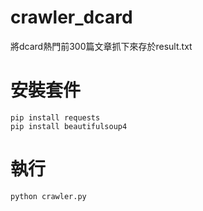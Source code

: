 # crawler_dcard
將dcard熱門前300篇文章抓下來存於result.txt

# 安裝套件
```
pip install requests
pip install beautifulsoup4
```

# 執行
```
python crawler.py
```


